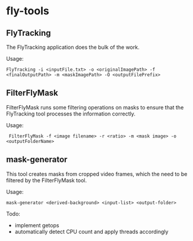 fly-tools
=========

FlyTracking
------------

The FlyTracking application does the bulk of the work.

Usage:

	FlyTracking -i <inputFile.txt> -o <originalImagePath> -f <finalOutputPath> -m <maskImagePath> -O <outputFilePrefix>

FilterFlyMask
------------

FilterFlyMask runs some filtering operations on masks to ensure that the FlyTracking tool processes the information correctly.

Usage:

	 FilterFlyMask -f <image filename> -r <ratio> -m <mask image> -o <outputFolderName>

mask-generator
-------------

This tool creates masks from cropped video frames, which the need to be filtered by the FilterFlyMask tool.

Usage:

	mask-generator <derived-background> <input-list> <output-folder>

Todo: 

* implement getops
* automatically detect CPU count and apply threads accordingly 

